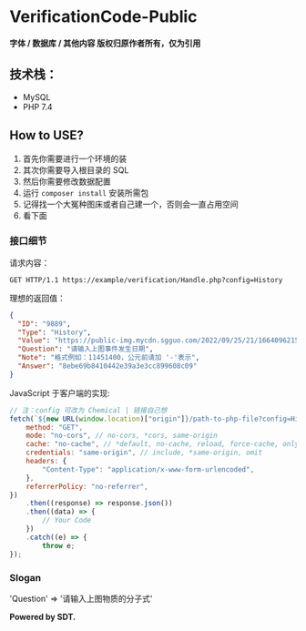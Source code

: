 # VerificationCode-Public

**字体 / 数据库 / 其他内容 版权归原作者所有，仅为引用**

## 技术栈：

- MySQL
- PHP 7.4

## How to USE?

1. 首先你需要进行一个环境的装
2. 其次你需要导入根目录的 SQL
3. 然后你需要修改数据配置
4. 运行 ```composer install``` 安装所需包
5. 记得找一个大冤种图床或者自己建一个，否则会一直占用空间
6. 看下面


### 接口细节

请求内容：

```GET HTTP/1.1 https://example/verification/Handle.php?config=History```

理想的返回值：
```json
{
  "ID": "9889",
  "Type": "History",
  "Value": "https://public-img.mycdn.sgguo.com/2022/09/25/21/1664096215-633017d73fcf3.png",
  "Question": "请输入上图事件发生日期",
  "Note": "格式例如：11451400，公元前请加 '-'表示",
  "Answer": "8ebe69b8410442e39a3e3cc899608c09"
}
```

JavaScript 于客户端的实现:

```javascript
// 注：config 可改为 Chemical | 链接自己想
fetch(`${new URL(window.location)["origin"]}/path-to-php-file?config=History`, {
    method: "GET",
    mode: "no-cors", // no-cors, *cors, same-origin
    cache: "no-cache", // *default, no-cache, reload, force-cache, only-if-cached
    credentials: "same-origin", // include, *same-origin, omit
    headers: {
        "Content-Type": "application/x-www-form-urlencoded",
    },
    referrerPolicy: "no-referrer",
})
    .then((response) => response.json())
    .then((data) => {
        // Your Code
    })
    .catch((e) => {
        throw e;
});
```

### Slogan

'Question' => '请输入上图物质的分子式'

**Powered by SDT.**
